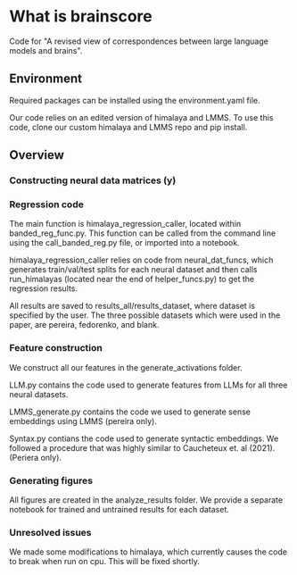 # What is brainscore 

Code for "A revised view of correspondences between large language models and brains".

## Environment 

Required packages can be installed using the environment.yaml file. 

Our code relies on an edited version of himalaya and LMMS. 
To use this code, clone our custom himalaya and LMMS repo 
and pip install. 

## Overview

### Constructing neural data matrices (y)



### Regression code 

The main function is himalaya_regression_caller, located within 
banded_reg_func.py. This function can be called from the command line
using the call_banded_reg.py file, or imported into a notebook.

himalaya_regression_caller relies on code from neural_dat_funcs, which
generates train/val/test splits for each neural dataset and then calls
run_himalayas (located near the end of helper_funcs.py) to get the 
regression results.

All results are saved to results_all/results_dataset, where dataset 
is specified by the user. The three possible datasets which 
were used in the paper, are pereira, fedorenko, and blank.

### Feature construction 
We construct all our features in the generate_activations folder. 

LLM.py contains the code used to generate features from LLMs for all
three neural datasets. 

LMMS_generate.py contains the code we used to generate sense embeddings 
using LMMS (pereira only). 

Syntax.py contians the code used to generate syntactic embeddings. We followed
a procedure that was highly similar to Caucheteux et. al (2021). (Periera only).

### Generating figures

All figures are created in the analyze_results folder. We provide a separate 
notebook for trained and untrained results for each dataset. 

### Unresolved issues

We made some modifications to himalaya, which currently causes the code 
to break when run on cpu. This will be fixed shortly. 
